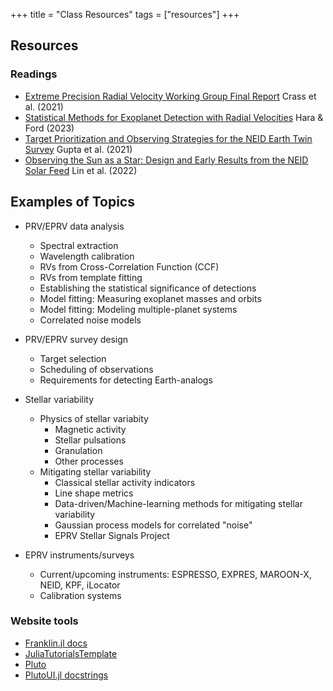 +++
title = "Class Resources"
tags = ["resources"]
+++

## Resources

### Readings
- [Extreme Precision Radial Velocity Working Group Final Report](https://ui.adsabs.harvard.edu/abs/2021arXiv210714291C/abstract) Crass et al. (2021)
- [Statistical Methods for Exoplanet Detection with Radial Velocities](https://ui.adsabs.harvard.edu/abs/2023AnRSA..10..623H/abstract) Hara & Ford (2023)
- [Target Prioritization and Observing Strategies for the NEID Earth Twin Survey](https://ui.adsabs.harvard.edu/abs/2021AJ....161..130G/abstract) Gupta et al. (2021)
- [Observing the Sun as a Star: Design and Early Results from the NEID Solar Feed](https://ui.adsabs.harvard.edu/abs/2022AJ....163..184L/abstract) Lin et al. (2022)

## Examples of Topics
- PRV/EPRV data analysis
  - Spectral extraction
  - Wavelength calibration
  - RVs from Cross-Correlation Function (CCF) 
  - RVs from template fitting
  - Establishing the statistical significance of detections
  - Model fitting: Measuring exoplanet masses and orbits
  - Model fitting: Modeling multiple-planet systems
  - Correlated noise models

- PRV/EPRV survey design
  - Target selection
  - Scheduling of observations
  - Requirements for detecting Earth-analogs

- Stellar variability
  - Physics of stellar variabity
    - Magnetic activity
    - Stellar pulsations
    - Granulation
    - Other processes
  - Mitigating stellar variability
    - Classical stellar activity indicators
    - Line shape metrics
    - Data-driven/Machine-learning methods for mitigating stellar variability
    - Gaussian process models for correlated "noise"
    - EPRV Stellar Signals Project

- EPRV instruments/surveys
  - Current/upcoming instruments: ESPRESSO, EXPRES, MAROON-X, NEID, KPF, iLocator
  - Calibration systems


### Website tools
- [Franklin.jl docs](https://franklinjl.org/syntax/markdown/)
- [JuliaTutorialsTemplate](https://github.com/rikhuijzer/JuliaTutorialsTemplate)
- [Pluto](https://plutojl.org/)
- [PlutoUI.jl docstrings](https://docs.juliahub.com/PlutoUI/)


